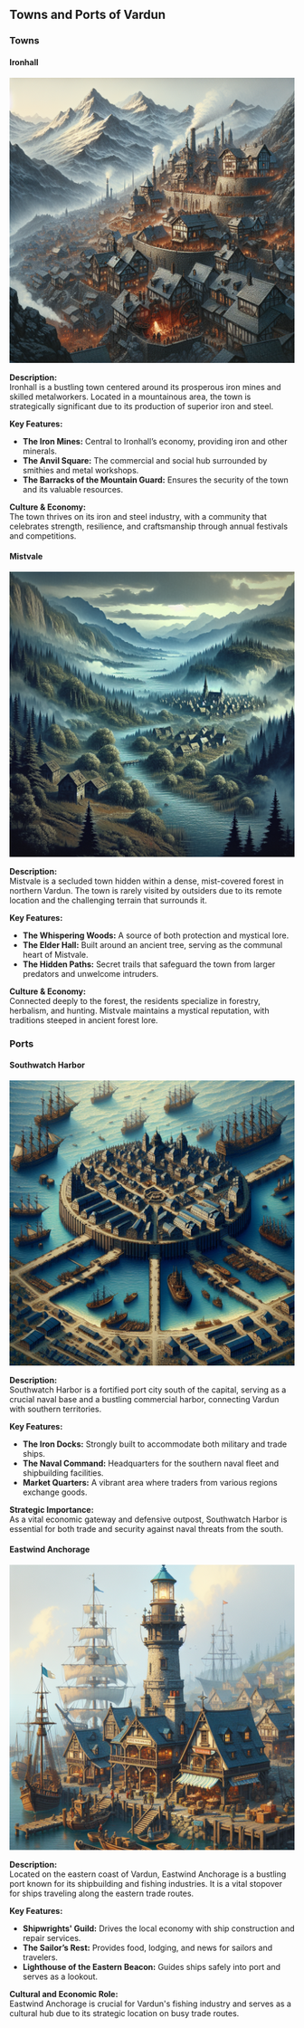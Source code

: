 ## Towns and Ports of Vardun

### Towns

#### Ironhall

![IronHall](assets/ironhall.png)

**Description:**  
Ironhall is a bustling town centered around its prosperous iron mines and skilled metalworkers. Located in a mountainous area, the town is strategically significant due to its production of superior iron and steel.

**Key Features:**
- **The Iron Mines:** Central to Ironhall’s economy, providing iron and other minerals.
- **The Anvil Square:** The commercial and social hub surrounded by smithies and metal workshops.
- **The Barracks of the Mountain Guard:** Ensures the security of the town and its valuable resources.

**Culture & Economy:**  
The town thrives on its iron and steel industry, with a community that celebrates strength, resilience, and craftsmanship through annual festivals and competitions.

#### Mistvale

![Mistvale](assets/mistvale.png)

**Description:**  
Mistvale is a secluded town hidden within a dense, mist-covered forest in northern Vardun. The town is rarely visited by outsiders due to its remote location and the challenging terrain that surrounds it.

**Key Features:**
- **The Whispering Woods:** A source of both protection and mystical lore.
- **The Elder Hall:** Built around an ancient tree, serving as the communal heart of Mistvale.
- **The Hidden Paths:** Secret trails that safeguard the town from larger predators and unwelcome intruders.

**Culture & Economy:**  
Connected deeply to the forest, the residents specialize in forestry, herbalism, and hunting. Mistvale maintains a mystical reputation, with traditions steeped in ancient forest lore.

### Ports

#### Southwatch Harbor

![Southwatch Harbor](assets/southwatch.png)

**Description:**  
Southwatch Harbor is a fortified port city south of the capital, serving as a crucial naval base and a bustling commercial harbor, connecting Vardun with southern territories.

**Key Features:**
- **The Iron Docks:** Strongly built to accommodate both military and trade ships.
- **The Naval Command:** Headquarters for the southern naval fleet and shipbuilding facilities.
- **Market Quarters:** A vibrant area where traders from various regions exchange goods.

**Strategic Importance:**  
As a vital economic gateway and defensive outpost, Southwatch Harbor is essential for both trade and security against naval threats from the south.

#### Eastwind Anchorage

![Eastwind Anchorage](assets/eastwind.png)

**Description:**  
Located on the eastern coast of Vardun, Eastwind Anchorage is a bustling port known for its shipbuilding and fishing industries. It is a vital stopover for ships traveling along the eastern trade routes.

**Key Features:**
- **Shipwrights' Guild:** Drives the local economy with ship construction and repair services.
- **The Sailor’s Rest:** Provides food, lodging, and news for sailors and travelers.
- **Lighthouse of the Eastern Beacon:** Guides ships safely into port and serves as a lookout.

**Cultural and Economic Role:**  
Eastwind Anchorage is crucial for Vardun's fishing industry and serves as a cultural hub due to its strategic location on busy trade routes.
